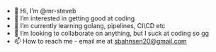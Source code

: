 - 👋 Hi, I’m @mr-steveb
- 👀 I’m interested in getting good at coding
- 🌱 I’m currently learning golang, pipelines, CI\CD etc
- 💞️ I’m looking to collaborate on anything, but I suck at coding so gg
- 📫 How to reach me - email me at sbahnsen20@gmail.com

<!---
mr-steveb/mr-steveb is a ✨ special ✨ repository because its `README.md` (this file) appears on your GitHub profile.
You can click the Preview link to take a look at your changes.
--->
